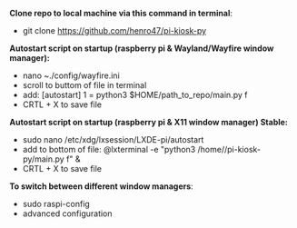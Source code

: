 **Clone repo to local machine via this command in terminal**:
- git clone https://github.com/henro47/pi-kiosk-py

**Autostart script on startup (raspberry pi & Wayland/Wayfire window manager):**
 - nano ~./config/wayfire.ini
 - scroll to buttom of file in terminal
 - add:
    [autostart]
    1 = python3 $HOME/path_to_repo/main.py f
 - CRTL + X to save file


**Autostart script on startup (raspberry pi & X11 window manager) Stable:**
 - sudo nano /etc/xdg/lxsession/LXDE-pi/autostart
 - add to bottom of file:
   @lxterminal -e "python3 /home/<username>/pi-kiosk-py/main.py f" &
 - CRTL + X to save file


**To switch between different window managers**:
   - sudo raspi-config
   - advanced configuration

